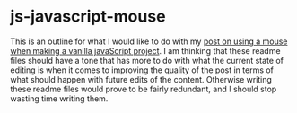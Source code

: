 # js-javascript-mouse

This is an outline for what I would like to do with my [post on using a mouse when making a vanilla javaScript project](https://dustinpfister.github.io/2020/06/25/js-javascript-mouse/). I am thinking that these readme files should have a tone that has more to do with what the current state of editing is when it comes to improving the quality of the post in terms of what should happen with future edits of the content. Otherwise writing these readme files would prove to be fairly redundant, and I should stop wasting time writing them.


